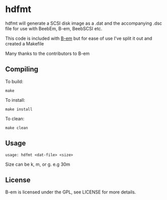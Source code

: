 # hdfmt

hdfmt will generate a SCSI disk image as a .dat and the accompanying .dsc file for use with BeebEm, B-em, BeebSCSI etc.

This code is included with  [B-em](https://github.com/stardot/b-em) but for ease of use I've split it out and created a Makefile 

Many thanks to the contributors to B-em

## Compiling

To build:

    make

To install:

    make install

To clean:

    make clean

## Usage

    usage: hdfmt <dat-file> <size>

Size can be k, m, or g. e.g 30m

## License

B-em is licensed under the GPL, see LICENSE for more details.

